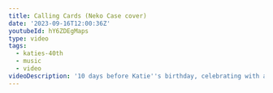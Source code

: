 ```yaml
---
title: Calling Cards (Neko Case cover)
date: '2023-09-16T12:00:36Z'
youtubeId: hY6ZDEgMaps
type: video
tags:
  - katies-40th
  - music
  - video
videoDescription: '10 days before Katie''s birthday, celebrating with a song from 10 years ago!'
---
```


